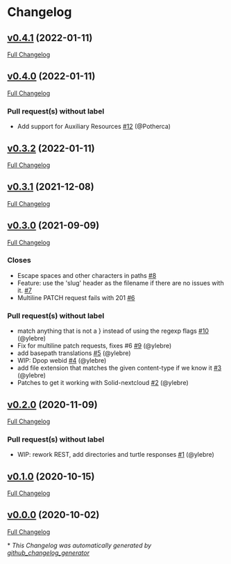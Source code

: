# Changelog

## [v0.4.1](https://github.com/pdsinterop/php-solid-crud/tree/v0.4.1) (2022-01-11)

[Full Changelog](https://github.com/pdsinterop/php-solid-crud/compare/v0.4.0...v0.4.1)

## [v0.4.0](https://github.com/pdsinterop/php-solid-crud/tree/v0.4.0) (2022-01-11)

[Full Changelog](https://github.com/pdsinterop/php-solid-crud/compare/v0.3.2...v0.4.0)

### Pull request(s) without label

- Add support for Auxiliary Resources [\#12](https://github.com/pdsinterop/php-solid-crud/pull/12) (@Potherca)

## [v0.3.2](https://github.com/pdsinterop/php-solid-crud/tree/v0.3.2) (2022-01-11)

[Full Changelog](https://github.com/pdsinterop/php-solid-crud/compare/v0.3.1...v0.3.2)

## [v0.3.1](https://github.com/pdsinterop/php-solid-crud/tree/v0.3.1) (2021-12-08)

[Full Changelog](https://github.com/pdsinterop/php-solid-crud/compare/v0.3.0...v0.3.1)

## [v0.3.0](https://github.com/pdsinterop/php-solid-crud/tree/v0.3.0) (2021-09-09)

[Full Changelog](https://github.com/pdsinterop/php-solid-crud/compare/v0.2.0...v0.3.0)

### Closes

- Escape spaces and other characters in paths [\#8](https://github.com/pdsinterop/php-solid-crud/issues/8)
- Feature: use the 'slug' header as the filename if there are no issues with it. [\#7](https://github.com/pdsinterop/php-solid-crud/issues/7)
- Multiline PATCH request fails with 201 [\#6](https://github.com/pdsinterop/php-solid-crud/issues/6)

### Pull request(s) without label

- match anything that is not a } instead of using the regexp flags [\#10](https://github.com/pdsinterop/php-solid-crud/pull/10) (@ylebre)
- Fix for multiline patch requests, fixes \#6 [\#9](https://github.com/pdsinterop/php-solid-crud/pull/9) (@ylebre)
- add basepath translations [\#5](https://github.com/pdsinterop/php-solid-crud/pull/5) (@ylebre)
- WIP: Dpop webid [\#4](https://github.com/pdsinterop/php-solid-crud/pull/4) (@ylebre)
- add file extension that matches the given content-type if we know it [\#3](https://github.com/pdsinterop/php-solid-crud/pull/3) (@ylebre)
- Patches to get it working with Solid-nextcloud [\#2](https://github.com/pdsinterop/php-solid-crud/pull/2) (@ylebre)

## [v0.2.0](https://github.com/pdsinterop/php-solid-crud/tree/v0.2.0) (2020-11-09)

[Full Changelog](https://github.com/pdsinterop/php-solid-crud/compare/v0.1.0...v0.2.0)

### Pull request(s) without label

- WIP: rework REST, add directories and turtle responses [\#1](https://github.com/pdsinterop/php-solid-crud/pull/1) (@ylebre)

## [v0.1.0](https://github.com/pdsinterop/php-solid-crud/tree/v0.1.0) (2020-10-15)

[Full Changelog](https://github.com/pdsinterop/php-solid-crud/compare/v0.0.0...v0.1.0)

## [v0.0.0](https://github.com/pdsinterop/php-solid-crud/tree/v0.0.0) (2020-10-02)

[Full Changelog](https://github.com/pdsinterop/php-solid-crud/compare/47466e6e54e6a537afcde8785df0c1bd1f357a4b...v0.0.0)



\* *This Changelog was automatically generated by [github_changelog_generator](https://github.com/github-changelog-generator/github-changelog-generator)*
